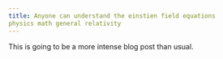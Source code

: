 ```yaml
---
title: Anyone can understand the einstien field equations
physics math general relativity
---
```


This is going to be a more intense blog post than usual.
